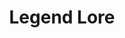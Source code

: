 ---
title: "Legend Lore"
permalink: /spells/legend-lore/
tags:
  - Spell
available_for:
  - Bard
  - Cleric
  - Wizard
level: "5th Level"
school: "Divination"
comp:
  - V
  - S
  - M
material: "incense worth at least 250 gp, which the spell consumes, and four ivory strips worth at least 50 gp each."
cast_time: "10 Minutes"
description: |
  Name or describe a person, place, or object. The spell brings to your mind a brief summary of the significant lore about the thing you named. The lore might consist of current tales, forgotten stories, or even secret lore that has never been widely known. If the thing you named isn't of legendary importance, you gain no information. The more information you already have about the thing, the more precise and detailed the information you receive is.

  The information you learn is accurate but might be couched in figurative language. For example, if you have a mysterious magic axe on hand the spell might yield this information: "Woe to the evildoer whose hand touches the axe, for even the haft slices the hand of the evil ones. Only a true Child of Stone, lover and beloved of Moradin, may awaken the true powers of the axe, and only with the sacred word *Rudnogg* on the lips."
excerpt: "Name or describe a person, place, or object."
source: "Basic Rules"
---